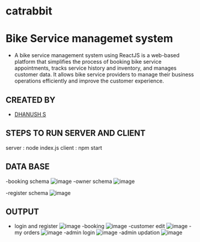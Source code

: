 # catrabbit

# Bike Service managemet system

- A bike service management system using ReactJS is a web-based platform that simplifies the process of booking bike service appointments, tracks service history and inventory, and manages customer data. It allows bike service providers to manage their business operations efficiently and improve the customer experience.

## CREATED BY

- [DHANUSH S](https://www.linkedin.com/in/dhanush-s-47b499240)
## STEPS TO RUN SERVER AND CLIENT
server : node index.js
client : npm start
## DATA BASE
-booking schema
![image](https://user-images.githubusercontent.com/115776634/221425503-4cc9a69e-cde6-4cbb-a413-c000062fc311.png)
-owner schema
![image](https://user-images.githubusercontent.com/115776634/221425565-99328f29-af15-471a-be37-7c406c672a37.png)

-register schema
![image](https://user-images.githubusercontent.com/115776634/221425611-25cefc53-3a81-4efd-bd0f-2ce7ac1f400f.png)


## OUTPUT 
- login and register
![image](https://user-images.githubusercontent.com/115776634/221425099-f6c25915-7077-41fe-858f-27c321ef6a1b.png)
-booking
![image](https://user-images.githubusercontent.com/115776634/221425142-fe84e946-46f1-4e2e-918e-fcc3a5458107.png)
-customer edit
![image](https://user-images.githubusercontent.com/115776634/221425214-5b7bf0fe-11c1-4d40-a141-f11c1a8a9eed.png)
-my orders
![image](https://user-images.githubusercontent.com/115776634/221425268-36f0d6ae-59a5-4a50-a95a-85c028af660f.png)
-admin login
![image](https://user-images.githubusercontent.com/115776634/221425320-9db917ac-2b76-48b4-9d46-6527d0f99486.png)
-admin updation
![image](https://user-images.githubusercontent.com/115776634/221425415-a37e8b26-8b57-47a9-bb64-f106dde83605.png)
